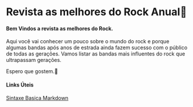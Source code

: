 # Revista as melhores do Rock Anual:guitar:


#### Bem Vindos a revista as melhores do Rock.



Aqui você vai conhecer um pouco sobre o mundo do rock e porque algumas bandas após anos de estrada ainda fazem sucesso com o público de todas as gerações.
Vamos listar as bandas mais influentes do rock que ultrapassam gerações. 

Espero que gostem.:guitar:





#### Links Úteis

[Sintaxe Basica  Markdown ](https://www.markdownguide.org/basic-syntax/)



